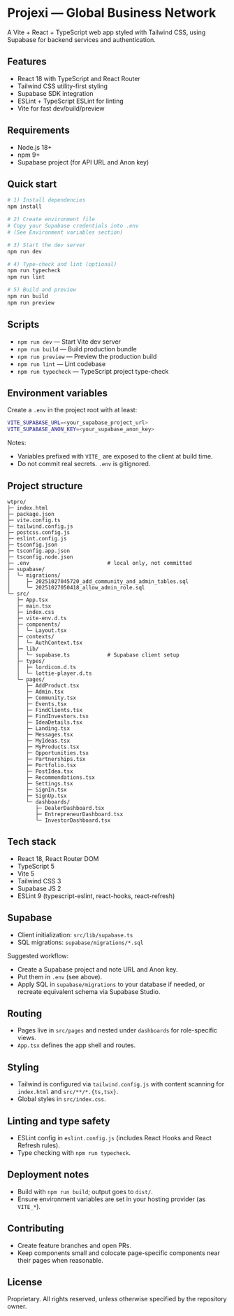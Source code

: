 # Projexi — Global Business Network

A Vite + React + TypeScript web app styled with Tailwind CSS, using Supabase for backend services and authentication.

## Features

- React 18 with TypeScript and React Router
- Tailwind CSS utility-first styling
- Supabase SDK integration
- ESLint + TypeScript ESLint for linting
- Vite for fast dev/build/preview

## Requirements

- Node.js 18+
- npm 9+
- Supabase project (for API URL and Anon key)

## Quick start

```bash
# 1) Install dependencies
npm install

# 2) Create environment file
# Copy your Supabase credentials into .env
# (See Environment variables section)

# 3) Start the dev server
npm run dev

# 4) Type-check and lint (optional)
npm run typecheck
npm run lint

# 5) Build and preview
npm run build
npm run preview
```

## Scripts

- `npm run dev` — Start Vite dev server
- `npm run build` — Build production bundle
- `npm run preview` — Preview the production build
- `npm run lint` — Lint codebase
- `npm run typecheck` — TypeScript project type-check

## Environment variables

Create a `.env` in the project root with at least:

```bash
VITE_SUPABASE_URL=<your_supabase_project_url>
VITE_SUPABASE_ANON_KEY=<your_supabase_anon_key>
```

Notes:
- Variables prefixed with `VITE_` are exposed to the client at build time.
- Do not commit real secrets. `.env` is gitignored.

## Project structure

```
wtpro/
├─ index.html
├─ package.json
├─ vite.config.ts
├─ tailwind.config.js
├─ postcss.config.js
├─ eslint.config.js
├─ tsconfig.json
├─ tsconfig.app.json
├─ tsconfig.node.json
├─ .env                         # local only, not committed
├─ supabase/
│  └─ migrations/
│     ├─ 20251027045720_add_community_and_admin_tables.sql
│     └─ 20251027050418_allow_admin_role.sql
└─ src/
   ├─ App.tsx
   ├─ main.tsx
   ├─ index.css
   ├─ vite-env.d.ts
   ├─ components/
   │  └─ Layout.tsx
   ├─ contexts/
   │  └─ AuthContext.tsx
   ├─ lib/
   │  └─ supabase.ts            # Supabase client setup
   ├─ types/
   │  ├─ lordicon.d.ts
   │  └─ lottie-player.d.ts
   └─ pages/
      ├─ AddProduct.tsx
      ├─ Admin.tsx
      ├─ Community.tsx
      ├─ Events.tsx
      ├─ FindClients.tsx
      ├─ FindInvestors.tsx
      ├─ IdeaDetails.tsx
      ├─ Landing.tsx
      ├─ Messages.tsx
      ├─ MyIdeas.tsx
      ├─ MyProducts.tsx
      ├─ Opportunities.tsx
      ├─ Partnerships.tsx
      ├─ Portfolio.tsx
      ├─ PostIdea.tsx
      ├─ Recommendations.tsx
      ├─ Settings.tsx
      ├─ SignIn.tsx
      ├─ SignUp.tsx
      └─ dashboards/
         ├─ DealerDashboard.tsx
         ├─ EntrepreneurDashboard.tsx
         └─ InvestorDashboard.tsx
```

## Tech stack

- React 18, React Router DOM
- TypeScript 5
- Vite 5
- Tailwind CSS 3
- Supabase JS 2
- ESLint 9 (typescript-eslint, react-hooks, react-refresh)

## Supabase

- Client initialization: `src/lib/supabase.ts`
- SQL migrations: `supabase/migrations/*.sql`

Suggested workflow:
- Create a Supabase project and note URL and Anon key.
- Put them in `.env` (see above).
- Apply SQL in `supabase/migrations` to your database if needed, or recreate equivalent schema via Supabase Studio.

## Routing

- Pages live in `src/pages` and nested under `dashboards` for role-specific views.
- `App.tsx` defines the app shell and routes.

## Styling

- Tailwind is configured via `tailwind.config.js` with content scanning for `index.html` and `src/**/*.{ts,tsx}`.
- Global styles in `src/index.css`.

## Linting and type safety

- ESLint config in `eslint.config.js` (includes React Hooks and React Refresh rules).
- Type checking with `npm run typecheck`.

## Deployment notes

- Build with `npm run build`; output goes to `dist/`.
- Ensure environment variables are set in your hosting provider (as `VITE_*`).

## Contributing

- Create feature branches and open PRs.
- Keep components small and colocate page-specific components near their pages when reasonable.

## License

Proprietary. All rights reserved, unless otherwise specified by the repository owner.
